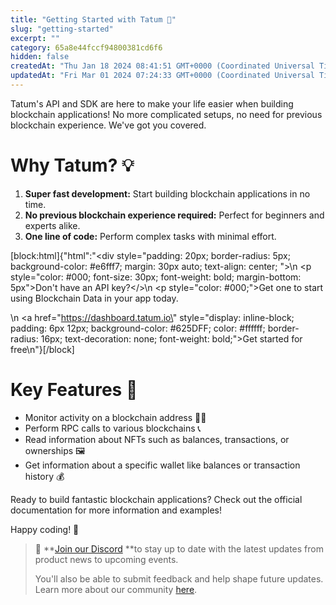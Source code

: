 ```yaml
---
title: "Getting Started with Tatum 🚀"
slug: "getting-started"
excerpt: ""
category: 65a8e44fccf94800381cd6f6
hidden: false
createdAt: "Thu Jan 18 2024 08:41:51 GMT+0000 (Coordinated Universal Time)"
updatedAt: "Fri Mar 01 2024 07:24:33 GMT+0000 (Coordinated Universal Time)"
---
```

Tatum's API and SDK are here to make your life easier when building blockchain applications! No more complicated setups, no need for previous blockchain experience. We've got you covered.

# Why Tatum? 💡

1. **Super fast development:** Start building blockchain applications in no time.
2. **No previous blockchain experience required:** Perfect for beginners and experts alike.
3. **One line of code:** Perform complex tasks with minimal effort.

[block:html]{"html":"<div style=\"padding: 20px; border-radius: 5px; background-color: #e6fff7; margin: 30px auto; text-align: center; \">\n  <p style=\"color: #000; font-size: 30px; font-weight: bold; margin-bottom: 5px\">Don't have an API key?</>\n  <p style=\"color: #000;\">Get one to start using Blockchain Data in your app today.</p>\n  <a href=\"https://dashboard.tatum.io\" style=\"display: inline-block; padding: 6px 12px; background-color: #625DFF; color: #ffffff; border-radius: 16px; text-decoration: none; font-weight: bold;\">Get started for free</a>\n</div>"}[/block]

# Key Features 🌟

- Monitor activity on a blockchain address 🕵️‍♂️
- Perform RPC calls to various blockchains 📞
- Read information about NFTs such as balances, transactions, or ownerships 🖼️
- Get information about a specific wallet like balances or transaction history 💰

Ready to build fantastic blockchain applications? Check out the official documentation for more information and examples!

Happy coding! 🎉

> 📘 **[Join our Discord](https://discord.com/invite/tatum) **to stay up to date with the latest updates from product news to upcoming events.
> 
> You'll also be able to submit feedback and help shape future updates. Learn more about our community [here](https://tatum.io/community).
